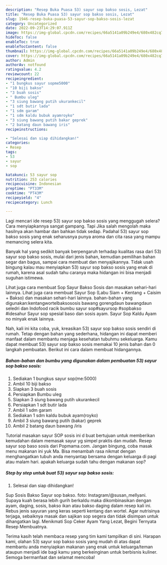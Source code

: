 ```yaml
---
description: "Resep Buka Puasa 53) sayur sop bakso sosis, Lezat"
title: "Resep Buka Puasa 53) sayur sop bakso sosis, Lezat"
slug: 1946-resep-buka-puasa-53-sayur-sop-bakso-sosis-lezat
category: Uncategorized
date: 2022-09-23T14:29:07.911Z
image: https://img-global.cpcdn.com/recipes/66a5141a09b249e4/680x482cq70/53-sayur-sop-bakso-sosis-foto-resep-utama.jpg
hideToc: false
enableToc: true
enableTocContent: false
thumbnail: https://img-global.cpcdn.com/recipes/66a5141a09b249e4/680x482cq70/53-sayur-sop-bakso-sosis-foto-resep-utama.jpg
cover: https://img-global.cpcdn.com/recipes/66a5141a09b249e4/680x482cq70/53-sayur-sop-bakso-sosis-foto-resep-utama.jpg
author: Admin
authorAv: notfound
ratingvalue: 4.2
reviewcount: 22
recipeingredient:
- "1 bungkus sayur sopme5000"
- "10 biji bakso"
- "3 buah sosis"
- " Bumbu uleg"
- "3 siung bawang putih ukurankecil"
- "1 sdt butir lada"
- "1 sdm garam"
- "1 sdm kaldu bubuk ayamroyko"
- "3 siung bawang putih bakar geprek"
- "2 batang daun bawang iris"
recipeinstructions:

- "Selesai dan siap dihidangkan!"
categories:
- Resep
tags:
- 53
- sayur
- sop

katakunci: 53 sayur sop 
nutrition: 253 calories
recipecuisine: Indonesian
preptime: "PT33M"
cooktime: "PT43M"
recipeyield: "4"
recipecategory: Lunch

---
```



Lagi mencari ide resep 53) sayur sop bakso sosis yang menggugah selera? Cara menyiapkannya sangat gampang. Tapi Jika salah mengolah maka hasilnya akan hambar dan bahkan tidak sedap. Padahal 53) sayur sop bakso sosis yang enak seharusnya punya aroma dan cita rasa yang mampu memancing selera kita.


Banyak hal yang sedikit banyak berpengaruh terhadap kualitas rasa dari 53) sayur sop bakso sosis, mulai dari jenis bahan, kemudian pemilihan bahan segar dan bagus, sampai cara membuat dan menyajikannya. Tidak usah bingung kalau mau menyiapkan 53) sayur sop bakso sosis yang enak di rumah, karena asal sudah tahu caranya maka hidangan ini bisa menjadi suguhan istimewa.

Lihat juga cara membuat Sop Sayur Bakso Sosis dan masakan sehari-hari lainnya. Lihat juga cara membuat Sayur Sop (Labu Siam + Kentang + Caisim + Bakso) dan masakan sehari-hari lainnya. bahan-bahan yang digunakan:kentangwortelbaksososis bawang gorengdaun bawangdaun seledri dan Indofood racik bumbu sayur sop#sayursop #sopbakso #idesahur Sayur sop spesial baso dan sosis ayam. Sayur Sop Kaldu Ayam no minyak enak lainnya.


Nah, kali ini kita coba, yuk, kreasikan 53) sayur sop bakso sosis sendiri di rumah. Tetap dengan bahan yang sederhana, hidangan ini dapat memberi manfaat dalam membantu menjaga kesehatan tubuhmu sekeluarga. Kamu dapat membuat 53) sayur sop bakso sosis memakai 10 jenis bahan dan 0 langkah pembuatan. Berikut ini cara dalam membuat hidangannya.

<!--inarticleads1-->

##### Bahan-bahan dan bumbu yang digunakan dalam pembuatan 53) sayur sop bakso sosis:

1. Sediakan 1 bungkus sayur sop(me:5000)
1. Ambil 10 biji bakso
1. Siapkan 3 buah sosis
1. Persiapkan  Bumbu uleg
1. Siapkan 3 siung bawang putih ukurankecil
1. Persiapkan 1 sdt butir lada
1. Ambil 1 sdm garam
1. Sediakan 1 sdm kaldu bubuk ayam(royko)
1. Ambil 3 siung bawang putih (bakar) geprek
1. Ambil 2 batang daun bawang /iris


Tutorial masakan sayur SOP sosis ini d buat bertujuan untuk memberikan kemudahan dalam memasak sayur yg simpel praktis dan mudah. Resep sayur sop baso sosis dari Popmama.com. Jangan bingung, coba masak menu makanan ini yuk Ma. Bisa menambah rasa nikmat dengan menghangatkan tubuh anda menyantap bersama dengan keluarga di pagi atau malam hari. apakah keluarga sudah tahu dengan makanan sop? 

<!--inarticleads2-->

##### Step by step untuk buat 53) sayur sop bakso sosis:


1. Selesai dan siap dihidangkan!

Sup Sosis Bakso Sayur sop bakso. foto: Instagram/@susan_mellyani. Supaya kuah berasa lebih gurih berkaldu maka dikombinasikan dengan ayam, daging, sosis, bakso ikan atau bakso daging dalam resep kali ini. Rebus jenis sayuran yang keras seperti kentang dan wortel. Agar nutrisinya terjaga, sebaiknya masak dan sajikan sop segera dan tidak disimpan untuk dihangatkan lagi. Menikmati Sop Ceker Ayam Yang Lezat, Begini Ternyata Resep Membuatnya. 

Terima kasih telah membaca resep yang tim kami tampilkan di sini. Harapan kami, olahan 53) sayur sop bakso sosis yang mudah di atas dapat membantu anda menyiapkan makanan yang enak untuk keluarga/teman ataupun menjadi ide bagi kamu yang berkeinginan untuk berbisnis kuliner. Semoga bermanfaat dan selamat mencoba!

